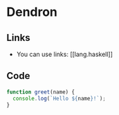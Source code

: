 
# Dendron

## Links

- You can use links: [[lang.haskell]]

## Code

```js
function greet(name) {
  console.log(`Hello ${name}!`);
}
```
